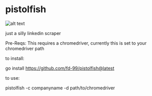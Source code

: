 # pistolfish

![alt text](https://github.com/fd-99/pistolfish/assets/109935748/97ac4471-e907-435a-86b7-b1a54aacaaf2)

just a silly linkedin scraper

Pre-Reqs:
This requires a chromedriver, currently this is set to your chromedriver path


to install:

go install https://github.com/fd-99/pistolfish@latest


to use: 

pistolfish -c companyname -d path/to/chromedriver
